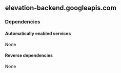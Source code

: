 ## elevation-backend.googleapis.com

### Dependencies

#### Automatically enabled services

None

#### Reverse dependencies

None
